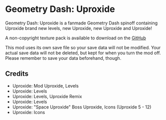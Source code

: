 # **Geometry Dash: Uproxide**

Geometry Dash: Uproxide is a fanmade Geometry Dash spinoff containing Uproxide brand new levels, new Uproxide, new Uproxide and Uproxide!

A non-copyright texture pack is available to download on the [GitHub](https://github.com/Capeling/geometry-dash-Uproxide-u2)

This mod uses its own save file so your save data will not be modified. Your actual save data will not be deleted, but kept for when you turn the mod off. Please remember to save your data beforehand, though.

## **Credits**
- Uproxide: Mod Uproxide, Levels
- Uproxide: Levels
- Uproxide: Levels, Uproxide Remix
- Uproxide: Levels
- Uproxide: "Space Uproxide" Boss Uproxide, Icons (Uproxide 5 - 12)
- Uproxide: Icons
